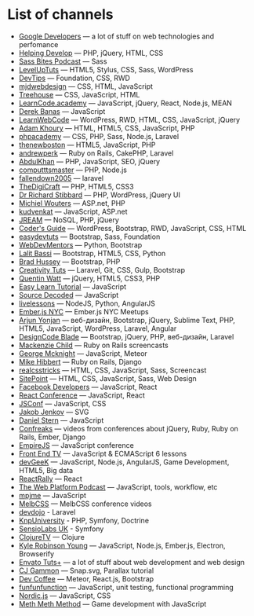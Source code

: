 # List of channels
* [Google Developers](http://www.youtube.com/user/GoogleDevelopers) — a lot of stuff on web technologies and perfomance
* [Helping Develop](http://www.youtube.com/user/TheHelpingDevelop) — PHP, jQuery, HTML, CSS
* [Sass Bites Podcast](http://www.youtube.com/user/sassbites) — Sass
* [LevelUpTuts](http://www.youtube.com/user/LevelUpTuts) — HTML5, Stylus, CSS, Sass, WordPress
* [DevTips](http://www.youtube.com/user/DevTipsForDesigners) — Foundation, CSS, RWD
* [mjdwebdesign](http://www.youtube.com/user/mjdwebdesign) — CSS, HTML, JavaScript
* [Treehouse](http://www.youtube.com/user/gotreehouse) — CSS, JavaScript, HTML
* [LearnCode.academy](http://www.youtube.com/user/learncodeacademy) — JavaScript, jQuery, React, Node.js, MEAN
* [Derek Banas](http://www.youtube.com/user/derekbanas) — JavaScript
* [LearnWebCode](http://www.youtube.com/user/LearnWebCode) — WordPress, RWD, HTML, CSS, JavaScript, jQuery
* [Adam Khoury](http://www.youtube.com/user/flashbuilding) — HTML, HTML5, CSS, JavaScript, PHP
* [phpacademy](http://www.youtube.com/user/phpacademy) — CSS, PHP, Sass, Node.js, Laravel
* [thenewboston](http://www.youtube.com/user/thenewboston) — HTML5, JavaScript, PHP
* [andrewperk](http://www.youtube.com/user/andrewperk) — Ruby on Rails, CakePHP, Laravel
* [AbdulKhan](http://www.youtube.com/user/WaliTutorials) — PHP, JavaScript, SEO, jQuery
* [computttsmaster](http://www.youtube.com/channel/UC9O66QHVPAaxjeezBWti4uw) — PHP, Node.js
* [fallendown2005](http://www.youtube.com/user/fallendown2005) — laravel
* [TheDigiCraft](http://www.youtube.com/user/TheDigiCraft) — PHP, HTML5, CSS3
* [Dr Richard Stibbard](http://www.youtube.com/user/webinaction) — PHP, WordPress, jQuery UI
* [Michiel Wouters](http://www.youtube.com/user/Beatle87) — ASP.net, PHP
* [kudvenkat](http://www.youtube.com/user/kudvenkat) — JavaScript, ASP.net
* [JREAM](http://www.youtube.com/user/JREAMdesign) — NoSQL, PHP, jQuery
* [Coder's Guide](http://www.youtube.com/user/CodersGuide) — WordPress, Bootstrap, RWD, JavaScript, CSS, HTML
* [easydevtuts](http://www.youtube.com/user/easydevtuts) — Bootstrap, Sass, Foundation
* [WebDevMentors](http://www.youtube.com/user/webdevmentors) — Python, Bootstrap
* [Lalit Bassi](http://www.youtube.com/user/wiredwiki) — Bootstrap, HTML5, CSS, Python
* [Brad Hussey](http://www.youtube.com/user/hussey17) — Bootstrap, PHP
* [Creativity Tuts](http://www.youtube.com/user/Creativitytuts) — Laravel, Git, CSS, Gulp, Bootstrap
* [Quentin Watt](http://www.youtube.com/user/QuentinWatt) — jQuery, HTML5, CSS3, PHP
* [Easy Learn Tutorial](http://www.youtube.com/user/easylearntutorial) — JavaScript
* [Source Decoded](http://www.youtube.com/channel/UCl0hPcsUmeld49qmWWSQKOg) — JavaScript
* [livelessons](http://www.youtube.com/user/livelessons) — NodeJS, Python, AngularJS
* [Ember.js NYC](https://www.youtube.com/user/EmberNYC) — Ember.js NYC Meetups
* [Arjun Yonjan](https://www.youtube.com/user/YonjanArjun) — веб-дизайн, Bootstrap, jQuery, Sublime Text, PHP, HTML5, JavaScript, WordPress, Laravel, Angular
* [DesignCode Blade](https://www.youtube.com/channel/UCOL9ZxzRX9lIvOliY_oz0Ng) — Bootstrap, jQuery, PHP, веб-дизайн, Laravel
* [Mackenzie Child](https://www.youtube.com/user/mackenziechild) — Ruby on Rails screencasts
* [George Mcknight](https://www.youtube.com/user/geomck1967) — JavaScript, Meteor
* [Mike Hibbert](https://www.youtube.com/user/MickeySoFine1972) — Ruby on Rails, Django
* [realcsstricks](http://www.youtube.com/user/realcsstricks) — HTML, CSS, JavaScript, Sass, Screencast
* [SitePoint](https://www.youtube.com/user/SitePoint) — HTML, CSS, JavaScript, Sass, Web Design
* [Facebook Developers](https://www.youtube.com/user/FacebookDevelopers) — JavaScript, React
* [React Conference](https://www.youtube.com/user/reactconf) — JavaScript, React
* [JSConf](https://www.youtube.com/user/jsconfeu) — JavaScript, CSS
* [Jakob Jenkov](https://www.youtube.com/user/jjenkov) — SVG
* [Daniel Stern](https://www.youtube.com/channel/UC5ohWghqu1C7bYAq_IDBkIw/featured) — JavaScript
* [Confreaks](https://www.youtube.com/channel/UCWnPjmqvljcafA0z2U1fwKQ) — videos from conferences about jQuery, Ruby, Ruby on Rails, Ember, Django
* [EmpireJS](https://www.youtube.com/channel/UCSTVaGXDcyRhxm_9Bgw0SBg) — JavaScript conference
* [Front End TV](https://www.youtube.com/channel/UCztRO4rG71uxuR-Tpf_biww) — JavaScript & ECMAScript 6 lessons
* [devGeeK](https://www.youtube.com/channel/UCr-L1s1pBkA5TsaWZsCplOA) — JavaScript, Node.js, AngularJS, Game Development, HTML5, Big data
* [ReactRally](https://www.youtube.com/channel/UCXBhQ05nu3L1abBUGeQ0ahw) — React
* [The Web Platform Podcast](https://www.youtube.com/channel/UCjz3j22CyBpy6Qk5SL6UwcQ) — JavaScript, tools, workflow, etc
* [mpjme](https://www.youtube.com/channel/UCO1cgjhGzsSYb1rsB4bFe4Q) — JavaScript
* [MelbCSS](https://www.youtube.com/channel/UCIpyTmd8_cCk26yzBaTIhUQ) — MelbCSS conference videos
* [devdojo](https://www.youtube.com/user/devdojo) - Laravel
* [KnpUniversity](https://www.youtube.com/user/KnpUniversity) - PHP, Symfony, Doctrine
* [SensioLabs UK](https://www.youtube.com/channel/UC69McIXo4i4csNRz144GVkQ) - Symfony
* [ClojureTV](https://www.youtube.com/user/ClojureTV/) — Clojure
* [Kyle Robinson Young](https://www.youtube.com/channel/UCpqYfSWEcyBGorRGvPsHkgg) — JavaScript, Node.js, Ember.js, Electron, Browserify
* [Envato Tuts+](https://www.youtube.com/channel/UC8lxnUR_CzruT2KA6cb7p0Q) — a lot of stuff about web development and web design
* [CJ Gammon](https://www.youtube.com/user/cjgammon) — Snap.svg, Parallax tutorial
* [Dev Coffee](https://www.youtube.com/channel/UCqr-7GDVTsdNBCeufvERYuw) — Meteor, React.js, Bootstrap
* [funfunfunction](https://www.youtube.com/c/mpjmevideos) — JavaScript, unit testing, functional programming
* [Nordic.js](https://www.youtube.com/user/nordicjs) — JavaScript, CSS
* [Meth Meth Method](https://www.youtube.com/channel/UC8A0M0eDttdB11MHxX58vXQ) — Game development with JavaScript
